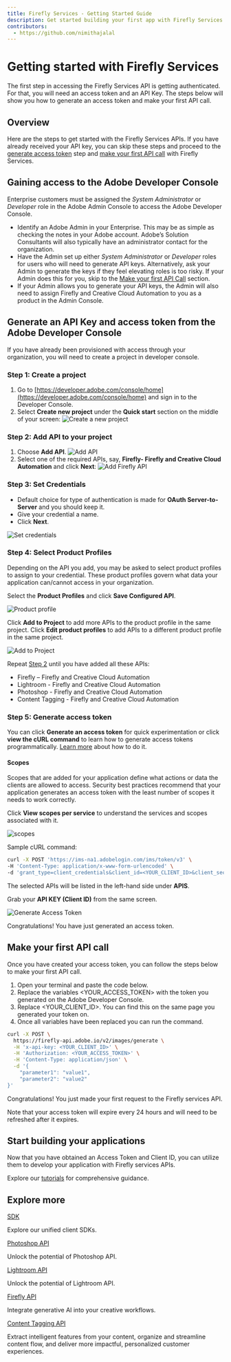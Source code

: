 ```yaml
---
title: Firefly Services - Getting Started Guide
description: Get started building your first app with Firefly Services quickly.
contributors:
  - https://github.com/nimithajalal
---
```


# Getting started with Firefly Services

The first step in accessing the Firefly Services API is getting authenticated. For that, you will need an access token and an API Key. The steps below will show you how to generate an access token and make your first API call. 

## Overview

Here are the steps to get started with the Firefly Services APIs. If you have already received your API key, you can skip these steps and proceed to the [generate access token](./get-started.md#step-5-generate-access-token) step and [make your first API call](./get-started.md#make-your-first-api-call) with Firefly Services.

## Gaining access to the Adobe Developer Console 
 
Enterprise customers must be assigned the _System Administrator_ or _Developer_ role in the Adobe Admin Console to access the Adobe Developer Console. 

- Identify an Adobe Admin in your Enterprise. This may be as simple as checking the notes in your Adobe account. Adobe’s Solution Consultants will also typically have an administrator contact for the organization. 
- Have the Admin set up either _System Administrator_ or _Developer_ roles for users who will need to generate API keys. Alternatively, ask your Admin to generate the keys if they feel elevating roles is too risky. If your Admin does this for you, skip to the [Make your first API Call](get-started.md#make-your-first-api-call) section.
- If your Admin allows you to generate your API keys, the Admin will also need to assign Firefly and Creative Cloud Automation to you as a product in the Admin Console. 

## Generate an API Key and access token from the Adobe Developer Console

If you have already been provisioned with access through your organization, you will need to create a project in developer console.

### Step 1: Create a project

1. Go to [https://developer.adobe.com/console/home](https://developer.adobe.com/console/home) and sign in to the Developer Console.
2. Select **Create new project** under the **Quick start** section on the middle of your screen:
![Create a new project](../guides/images/create-a-new-proj.png)

### Step 2: Add API to your project

1. Choose **Add API**.
![Add API](../guides/images/add-api.png)
2. Select one of the required APIs, say, **Firefly- Firefly and Creative Cloud Automation** and click **Next**:
![Add Firefly API](../guides/images/add-ff-api.png)

### Step 3: Set Credentials
 
* Default choice for type of authentication is made for **OAuth Server-to-Server** and you should keep it.
* Give your credential a name.
* Click **Next**.

![Set credentials](..//guides/images/select-authentication.png)

### Step 4: Select Product Profiles

Depending on the API you add, you may be asked to select product profiles to assign to your credential. These product profiles govern what data your application can/cannot access in your organization.

Select the **Product Profiles** and click **Save Configured API**. 

![Product profile](../guides/images/product-profile.png)

Click **Add to Project** to add more APIs to the product profile in the same project. Click **Edit product profiles** to add APIs to a different product profile in the same project. 

![Add to Project](..//guides/images/add-to-proj.png)

Repeat [Step 2](.//get-started.md#step-2-add-api-to-your-project) until you have added all these APIs:

 * Firefly – Firefly and Creative Cloud Automation
 * Lightroom - Firefly and Creative Cloud Automation
 * Photoshop - Firefly and Creative Cloud Automation
 * Content Tagging - Firefly and Creative Cloud Automation

### Step 5: Generate access token

You can click **Generate an access token** for quick experimentation or click **view the cURL command** to learn how to generate access tokens programmatically. [Learn more](https://developer.adobe.com/developer-console/docs/guides/authentication/ServerToServerAuthentication/implementation/) about how to do it. 

#### Scopes

Scopes that are added for your application define what actions or data the clients are allowed to access. Security best practices recommend that your application generates an access token with the least number of scopes it needs to work correctly. 

Click **View scopes per service** to understand the services and scopes associated with it. 

![scopes](..//guides/images/scopes.png)


Sample cURL command:

``` bash
curl -X POST 'https://ims-na1.adobelogin.com/ims/token/v3' \
-H 'Content-Type: application/x-www-form-urlencoded' \
-d 'grant_type=client_credentials&client_id=<YOUR_CLIENT_ID>&client_secret=<YOUR_CLIENT_SECRET>&scope=openid,AdobeID,session,additional_info,read_organizations,firefly_api,ff_apis'
```

The selected APIs will be listed in the left-hand side under **APIS**. 

Grab your **API KEY (Client ID)** from the same screen. 

![Generate Access Token](..//guides/images/generate-access-token.png)

Congratulations! You have just generated an access token.

## Make your first API call

Once you have created your access token, you can follow the steps below to make your first API call.

1.	Open your terminal and paste the code below.
2.	Replace the variables <YOUR_ACCESS_TOKEN> with the token you generated on the Adobe Developer Console.
3.	Replace <YOUR_CLIENT_ID>. You can find this on the same page you generated your token on.
4.	Once all variables have been replaced you can run the command.

```bash
curl -X POST \
  https://firefly-api.adobe.io/v2/images/generate \
  -H 'x-api-key: <YOUR_CLIENT_ID>' \
  -H 'Authorization: <YOUR_ACCESS_TOKEN>' \
  -H 'Content-Type: application/json' \
  -d '{
    "parameter1": "value1",
    "parameter2": "value2"
}'
```

Congratulations! You just made your first request to the Firefly services API.

<InlineAlert slots="text" />

Note that your access token will expire every 24 hours and will need to be refreshed after it expires.

## Start building your applications

Now that you have obtained an Access Token and Client ID, you can utilize them to develop your application with Firefly services APIs.

Explore our [tutorials](./tutorials/) for comprehensive guidance. 

## Explore more

<DiscoverBlock slots="link, text"/>

[SDK](../guides/sdks/)

Explore our unified client SDKs. 

<DiscoverBlock slots="link, text"/>

[Photoshop API](../photoshop/)

Unlock the potential of Photoshop API.

<DiscoverBlock slots="link, text"/>

[Lightroom API](https://developer.adobe.com/photoshop/photoshop-api-docs/api/#tag/Lightroom)

Unlock the potential of Lightroom API.

<DiscoverBlock slots="link, text"/>

[Firefly API](../firefly-api/)

Integrate generative AI into your creative workflows.

<DiscoverBlock slots="link, text"/>

[Content Tagging API](https://experienceleague.adobe.com/en/docs/experience-platform/intelligent-services/content-commerce-ai/overview)

Extract intelligent features from your content, organize and streamline content flow, and deliver more impactful, personalized customer experiences.